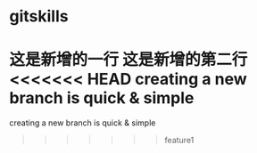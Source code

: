 # gitskills
这是新增的一行
这是新增的第二行
<<<<<<< HEAD
creating a new branch is quick & simple
=======
creating a new branch is quick & simple
>>>>>>> feature1
